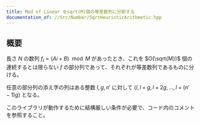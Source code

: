 ```yaml
---
title: Mod of Linear をsqrt(M)個の等差数列に分割する
documentation_of: //Src/Number/SqrtHeuristicArithmetic.hpp
---
```


## 概要

長さ $N$ の数列 $f_i = (Ai + B) \mod M$ があったとき、これを $O(\sqrt{M})$ 個の連続するとは限らない $f$ の部分列であって、それぞれが等差数列であるものに分ける。

任意の部分列の添え字の列はある整数 $l, g, n'$ に対して $(l, l + g, l + 2g, \dots, l + (n'-1)g)$ となる。

このライブラリが動作するために結構厳しい条件が必要で、コード内のコメントを参照すること。
